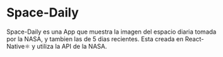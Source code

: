 # Space-Daily
Space-Daily es una App que muestra la imagen del espacio diaria tomada por la NASA, y tambien las de 5 dias recientes. Esta creada en React-Native⚛ y utiliza la API de la NASA.
